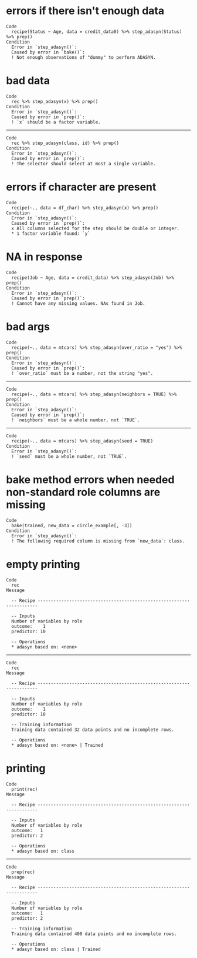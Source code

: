 # errors if there isn't enough data

    Code
      recipe(Status ~ Age, data = credit_data0) %>% step_adasyn(Status) %>% prep()
    Condition
      Error in `step_adasyn()`:
      Caused by error in `bake()`:
      ! Not enough observations of "dummy" to perform ADASYN.

# bad data

    Code
      rec %>% step_adasyn(x) %>% prep()
    Condition
      Error in `step_adasyn()`:
      Caused by error in `prep()`:
      ! `x` should be a factor variable.

---

    Code
      rec %>% step_adasyn(class, id) %>% prep()
    Condition
      Error in `step_adasyn()`:
      Caused by error in `prep()`:
      ! The selector should select at most a single variable.

# errors if character are present

    Code
      recipe(~., data = df_char) %>% step_adasyn(x) %>% prep()
    Condition
      Error in `step_adasyn()`:
      Caused by error in `prep()`:
      x All columns selected for the step should be double or integer.
      * 1 factor variable found: `y`

# NA in response

    Code
      recipe(Job ~ Age, data = credit_data) %>% step_adasyn(Job) %>% prep()
    Condition
      Error in `step_adasyn()`:
      Caused by error in `prep()`:
      ! Cannot have any missing values. NAs found in Job.

# bad args

    Code
      recipe(~., data = mtcars) %>% step_adasyn(over_ratio = "yes") %>% prep()
    Condition
      Error in `step_adasyn()`:
      Caused by error in `prep()`:
      ! `over_ratio` must be a number, not the string "yes".

---

    Code
      recipe(~., data = mtcars) %>% step_adasyn(neighbors = TRUE) %>% prep()
    Condition
      Error in `step_adasyn()`:
      Caused by error in `prep()`:
      ! `neighbors` must be a whole number, not `TRUE`.

---

    Code
      recipe(~., data = mtcars) %>% step_adasyn(seed = TRUE)
    Condition
      Error in `step_adasyn()`:
      ! `seed` must be a whole number, not `TRUE`.

# bake method errors when needed non-standard role columns are missing

    Code
      bake(trained, new_data = circle_example[, -3])
    Condition
      Error in `step_adasyn()`:
      ! The following required column is missing from `new_data`: class.

# empty printing

    Code
      rec
    Message
      
      -- Recipe ----------------------------------------------------------------------
      
      -- Inputs 
      Number of variables by role
      outcome:    1
      predictor: 10
      
      -- Operations 
      * adasyn based on: <none>

---

    Code
      rec
    Message
      
      -- Recipe ----------------------------------------------------------------------
      
      -- Inputs 
      Number of variables by role
      outcome:    1
      predictor: 10
      
      -- Training information 
      Training data contained 32 data points and no incomplete rows.
      
      -- Operations 
      * adasyn based on: <none> | Trained

# printing

    Code
      print(rec)
    Message
      
      -- Recipe ----------------------------------------------------------------------
      
      -- Inputs 
      Number of variables by role
      outcome:   1
      predictor: 2
      
      -- Operations 
      * adasyn based on: class

---

    Code
      prep(rec)
    Message
      
      -- Recipe ----------------------------------------------------------------------
      
      -- Inputs 
      Number of variables by role
      outcome:   1
      predictor: 2
      
      -- Training information 
      Training data contained 400 data points and no incomplete rows.
      
      -- Operations 
      * adasyn based on: class | Trained

